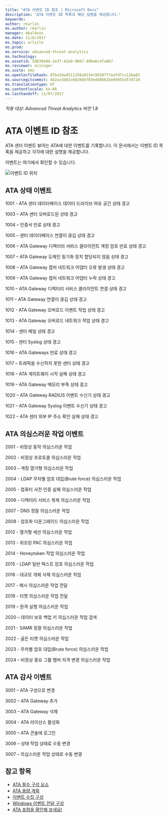 ```yaml
---
title: "ATA 이벤트 ID 참조 | Microsoft Docs"
description: "ATA 이벤트 ID 목록과 해당 설명을 제공합니다."
keywords: 
author: rkarlin
ms.author: rkarlin
manager: mbaldwin
ms.date: 11/6/2017
ms.topic: article
ms.prod: 
ms.service: advanced-threat-analytics
ms.technology: 
ms.assetid: 5d639e84-2e37-43a9-9667-49be6c4fa8b7
ms.reviewer: arzinger
ms.suite: ems
ms.openlocfilehash: 07be2dad511158a9234c99287f7eefd7cc12ba83
ms.sourcegitcommit: 4d2ac5b02c682840703edb0661be09055d57d728
ms.translationtype: HT
ms.contentlocale: ko-KR
ms.lasthandoff: 11/07/2017
---
```

*적용 대상: Advanced Threat Analytics 버전 1.8*


# <a name="ata-event-id-reference"></a>ATA 이벤트 ID 참조

ATA 센터 이벤트 뷰어는 ATA에 대한 이벤트를 기록합니다. 이 문서에서는 이벤트 ID 목록을 제공하고 각각에 대한 설명을 제공합니다.

이벤트는 여기에서 확인할 수 있습니다.

![이벤트 ID 위치](./media/event-id-location.png)

## <a name="ata-health-events"></a>ATA 상태 이벤트

1001 - ATA 센터 데이터베이스 데이터 드라이브 여유 공간 상태 경고 

1003 – ATA 센터 오버로드된 상태 경고 

1004 – 인증서 만료 상태 경고 

1005 – 센터 데이터베이스 연결이 끊김 상태 경고 

1006 – ATA Gateway 디렉터리 서비스 클라이언트 계정 암호 만료 상태 경고 

1007 – ATA Gateway 도메인 동기화 장치 할당되지 않음 상태 경고 

1008 – ATA Gateway 캡처 네트워크 어댑터 오류 발생 상태 경고 

1009 – ATA Gateway 캡처 네트워크 어댑터 누락 상태 경고 

1010 – ATA Gateway 디렉터리 서비스 클라이언트 연결 상태 경고 

1011 – ATA Gateway 연결이 끊김 상태 경고 

1012 - ATA Gateway 오버로드 이벤트 작업 상태 경고 

1013 - ATA Gateway 오버로드 네트워크 작업 상태 경고 

1014 - 센터 메일 상태 경고 

1015 - 센터 Syslog 상태 경고 

1016 – ATA Gateways 만료 상태 경고 

1017 – 트래픽을 수신하지 못한 센터 상태 경고 

1018 – ATA 게이트웨이 시작 실패 상태 경고 

1019 – ATA Gateway 메모리 부족 상태 경고 

1020 – ATA Gateway RADIUS 이벤트 수신기 상태 경고 

1021 – ATA Gateway Syslog 이벤트 수신기 상태 경고 

1022 – ATA 센터 외부 IP 주소 확인 실패 상태 경고 
 
## <a name="ata-suspicious-activity-events"></a>ATA 의심스러운 작업 이벤트

2001 - 비정상 동작 의심스러운 작업 

2002 - 비정상 프로토콜 의심스러운 작업 

2003 – 계정 열거형 의심스러운 작업 

2004 - LDAP 무차별 암호 대입(Brute force) 의심스러운 작업 

2005 - 컴퓨터 사전 인증 실패 의심스러운 작업 

2006 - 디렉터리 서비스 복제 의심스러운 작업 

2007 - DNS 정찰 의심스러운 작업 

2008 - 암호화 다운그레이드 의심스러운 작업 

2012 - 열거형 세션 의심스러운 작업 

2013 - 위조된 PAC 의심스러운 작업 

2014 - Honeytoken 작업 의심스러운 작업 

2015 - LDAP 일반 텍스트 암호 의심스러운 작업 

2016 - 대규모 개체 삭제 의심스러운 작업 

2017 - 해시 의심스러운 작업 전달 

2018 - 티켓 의심스러운 작업 전달 

2019 – 원격 실행 의심스러운 작업 

2020 – 데이터 보호 백업 키 의심스러운 작업 검색 

2021 - SAMR 정찰 의심스러운 작업 

2022 - 골든 티켓 의심스러운 작업 

2023 - 무차별 암호 대입(Brute force) 의심스러운 작업 

2024 – 비정상 중요 그룹 멤버 자격 변경 의심스러운 작업  

## <a name="ata-auditing-events"></a>ATA 감사 이벤트

3001 – ATA 구성으로 변경 

3002 – ATA Gateway 추가

3003 – ATA Gateway 삭제

3004 - ATA 라이선스 활성화

3005 – ATA 콘솔에 로그인

3006 – 상태 작업 상태로 수동 변경 

3007 – 의심스러운 작업 상태로 수동 변경 


## <a name="see-also"></a>참고 항목
- [ATA 필수 구성 요소](ata-prerequisites.md)
- [ATA 용량 계획](ata-capacity-planning.md)
- [이벤트 수집 구성](configure-event-collection.md)
- [Windows 이벤트 전달 구성](configure-event-collection.md#configuring-windows-event-forwarding)
- [ATA 포럼을 확인해 보세요!](https://social.technet.microsoft.com/Forums/security/home?forum=mata)
